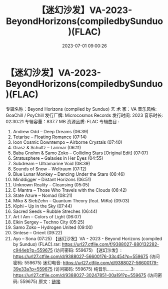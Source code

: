 ﻿---
title: 【迷幻沙发】VA-2023-BeyondHorizons(compiledbySunduo)(FLAC)
date: 2023-07-01 09:00:26
categories: 古典音乐、新世纪、纯音雅乐
tags: 纯音雅乐
---
# 【迷幻沙发】VA-2023-BeyondHorizons(compiledbySunduo)(FLAC)

专辑名称：Beyond Horizons (compiled by
Sunduo)
艺 术 家：VA
音乐风格: GoaChill / PsyChill
发行厂牌: Microcosmos Records
发行时间: 2023
音乐时长: 02:30:21
专辑容量：837.7 MB
资源品质: FLAC
专辑曲目 :
01. Andrew Odd – Deep Dreams (06:39)
02. Tetarise – Floating Romance (07:14)
03. Ioon Cosmic Downtempo – Airborne Crystals (07:40)
04. Grasz & Schultz – Larimar (06:11)
05. Baba Gnohm & Samo Zoko – Colliding Stars [Original Edit]
(07:07)
06. Stratusphere – Galaxies in Her Eyes (04:55)
07. Subdream – Ultramarine Void (08:39)
08. Sounds of Snow – Weltraum (07:12)
09. Blue Lunar Monkey – Dancing Under the Stars (06:46)
10. Minddigger – Distant Horizons (06:51)
11. Unknown Reality – Cleansing (05:05)
12. E-Mantra – Those Who Travels with the Clouds (06:42)
13. State Azure – Nomad (08:21)
14. Miko & SiebZehn – Quantum Theory (feat. MiKo)
(09:03)
15. Kiphi – Up in the Sky (07:44)
16. Sacred Seeds – Rubble Streches (06:44)
17. Art I Am – Colors of Light (06:07)
18. Elkin Sergey – Techno City (05:25)
19. Samo Zoko – Hydrogen United (09:00)
20. Sintese – Orient (09:22)
21. Ayo – Sona (07:25)
【迷幻沙发】VA - 2023 - Beyond Horizons (compiled by Sunduo)
(FLAC).rar: https://url27.ctfile.com/f/9388027-880132282-c944eb?p=559675
(访问密码: 559675)
【迷幻沙发】: https://url27.ctfile.com/d/9388027-56600176-33c454?p=559675
(访问密码: 559675)
迷幻电音: https://url27.ctfile.com/d/9388027-56600179-39e33a?p=559675
(访问密码: 559675)
纯音乐...................3: https://url27.ctfile.com/d/9388027-30247851-00a191?p=559675
(访问密码: 559675)
原文：[链接](https://blog.sina.com.cn/s/blog_1647c7e76010312ia.html)